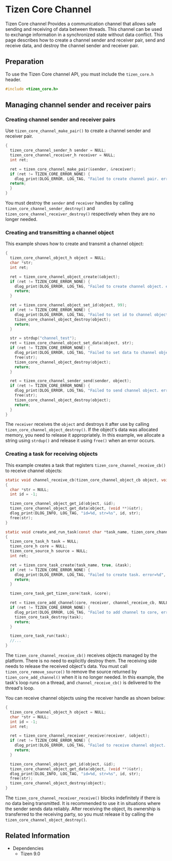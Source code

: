 # Tizen Core Channel

Tizen Core channel Provides a communication channel that allows safe sending and receiving of data between threads. This channel can be used to exchange information in a synchronized state without data conflict. This page describes how to create a channel sender and receiver pair, send and receive data, and destroy the channel sender and receiver pair.

## Preparation
To use the Tizen Core channel API, you must include the `tizen_core.h` header.
```c
#include <tizen_core.h>
```

## Managing channel sender and receiver pairs
### Creating channel sender and receiver pairs
Use `tizen_core_channel_make_pair()` to create a channel sender and receiver pair.
```c
{
  tizen_core_channel_sender_h sender = NULL;
  tizen_core_channel_receiver_h receiver = NULL;
  int ret;

  ret = tizen_core_channel_make_pair(&sender, &receiver);
  if (ret != TIZEN_CORE_ERROR_NONE) {
    dlog_print(DLOG_ERROR, LOG_TAG, "Failed to create channel pair. error=%d", ret);
  return;
  }
}
```
You must destroy the `sender` and `receiver` handles by calling `tizen_core_channel_sender_destroy()` and `tizen_core_channel_receiver_destroy()` respectively when they are no longer needed.

### Creating and transmitting a channel object
This example shows how to create and transmit a channel object:
```c
{
  tizen_core_channel_object_h object = NULL;
  char *str;
  int ret;

  ret = tizen_core_channel_object_create(&object);
  if (ret != TIZEN_CORE_ERROR_NONE) {
    dlog_print(DLOG_ERROR, LOG_TAG, "Failed to create channel object. error=%d", ret);
    return;
  }

  ret = tizen_core_channel_object_set_id(object, 99);
  if (ret != TIZEN_CORE_ERROR_NONE) {
    dlog_print(DLOG_ERROR, LOG_TAG, "Failed to set id to channel object. error=%d", ret);
    tizen_core_channel_object_destroy(object);
    return;
  }

  str = strdup("channel_test");
  ret = tizen_core_channel_object_set_data(object, str);
  if (ret != TIZEN_CORE_ERROR_NONE) {
    dlog_print(DLOG_ERROR, LOG_TAG, "Failed to set data to channel object. error=%d", ret);
    free(str);
    tizen_core_channel_object_destroy(object);
    return;
  }

  ret = tizen_core_channel_sender_send(sender, object);
  if (ret != TIZEN_CORE_ERROR_NONE) {
    dlog_print(DLOG_ERROR, LOG_TAG, "Failed to send channel object. error=%d", ret);
    free(str);
    tizen_core_channel_object_destroy(object);
    return;
  }
}
```
The `receiver` receives the `object` and destroys it after use by calling `tizen_core_channel_object_destroy()`. If the object's data was allocated memory, you need to release it appropriately. In this example, we allocate a string using `strdup()` and release it using `free()` when an error occurs.

### Creating a task for receiving objects
This example creates a task that registers `tizen_core_channel_receive_cb()` to receive channel objects:
```c
static void channel_receive_cb(tizen_core_channel_object_cb object, void *user_data)
{
  char *str = NULL;
  int id = -1;

  tizen_core_channel_object_get_id(object, &id);
  tizen_core_channel_object_get_data(object, (void **)&str);
  dlog_print(DLOG_INFO, LOG_TAG, "id=%d, str=%s", id, str);
  free(str);
}

static void create_and_run_task(const char *task_name, tizen_core_channel_receiver_h receiver)
{
  tizen_core_task_h task = NULL;
  tizen_core_h core = NULL;
  tizen_core_source_h source = NULL;
  int ret;

  ret = tizen_core_task_create(task_name, true, &task);
  if (ret != TIZEN_CORE_ERROR_NONE) {
    dlog_print(DLOG_ERROR, LOG_TAG, "Failed to create task. error=%d", ret);
    return;
  }

  tizen_core_task_get_tizen_core(task, &core);

  ret = tizen_core_add_channel(core, receiver, channel_receive_cb, NULL, &source);
  if (ret != TIZEN_CORE_ERROR_NONE) {
    dlog_print(DLOG_ERROR, LOG_TAG, "Failed to add channel to core, error=%d", ret);
    tizen_core_task_destroy(task);
    return;
  }

  tizen_core_task_run(task);
  //...
}
```
The `tizen_core_channel_receive_cb()` receives objects managed by the platform. There is no need to explicitly destroy them. The receiving side needs to release the received object's data.
You must call `tizen_core_remove_source()` to remove the source returned by `tizen_core_add_channel()` when it is no longer needed.
In this example, the task's loop runs on a thread, and `channel_receive_cb()` is delivered to the thread's loop.

You can receive channel objects using the receiver handle as shown below:
```c
{
  tizen_core_channel_object_h object = NULL;
  char *str = NULL;
  int id = -1;
  int ret;

  ret = tizen_core_channel_receiver_receive(receiver, &object);
  if (ret != TIZEN_CORE_ERROR_NONE) {
    dlog_print(DLOG_ERROR, LOG_TAG, "Failed to receive channel object. error=%d", ret);
    return;
  }

  tizen_core_channel_object_get_id(object, &id);
  tizen_core_channel_object_get_data(object, (void **)&str);
  dlog_print(DLOG_INFO, LOG_TAG, "id=%d, str=%s", id, str);
  free(str);
  tizen_core_channel_object_destroy(object);
}
```
The `tizen_core_channel_receiver_receive()` blocks indefinitely if there is no data being transmitted. It is recommended to use it in situations where the sender sends data reliably.
After receiving the object, its ownership is transferred to the receiving party, so you must release it by calling the `tizen_core_channel_object_destroy()`.

## Related Information
- Dependencies
  - Tizen 9.0